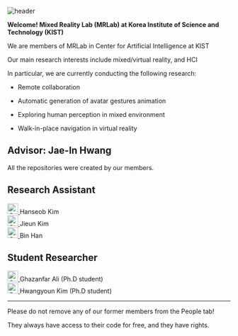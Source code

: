 

![header](https://capsule-render.vercel.app/api?type=waving&color=auto&height=300&section=header&text=KIST%20MRLAB&fontSize=90)

**Welcome! 
Mixed Reality Lab (MRLab) at Korea Institute of Science and Technology (KIST)**


We are members of MRLab in Center for Artificial Intelligence at KIST



Our main research interests include mixed/virtual reality, and HCI



In particular, we are currently conducting the following research:

* Remote collaboration

* Automatic generation of avatar gestures animation 

* Exploring human perception in mixed environment

* Walk-in-place navigation in virtual reality


## Advisor: Jae-In Hwang


All the repositories were created by our members.

## Research Assistant 
<a href="https://github.com/khseob0715" class="" data-hovercard-type="user" data-hovercard-url="/users/khseob0715/hovercard" data-octo-click="hovercard-link-click" data-octo-dimensions="link_type:self">
        <img src="https://avatars.githubusercontent.com/u/22340876?s=64&amp;v=4" alt="@khseob0715" size="24" height="24" width="24" data-view-component="true" class="avatar circle"> 
      </a> Hanseob Kim  
</br>     
      
<a href="https://github.com/gdms2" class="" data-hovercard-type="user" data-hovercard-url="/users/gdms2/hovercard" data-octo-click="hovercard-link-click" data-octo-dimensions="link_type:self">
        <img src="https://avatars.githubusercontent.com/u/22394339?s=64&amp;v=4" alt="@gdms2" size="24" height="24" width="24" data-view-component="true" class="avatar circle">
      </a> Jieun Kim 
</br>     

<a href="https://github.com/hanbin07" class="" data-hovercard-type="user" data-hovercard-url="/users/hanbin07/hovercard" data-octo-click="hovercard-link-click" data-octo-dimensions="link_type:self">
        <img src="https://avatars.githubusercontent.com/u/31065548?s=64&amp;v=4" alt="@hanbin07" size="24" height="24" width="24" data-view-component="true" class="avatar circle">
      </a> Bin Han 

## Student Researcher
<a href="https://github.com/ghazanPK" class="" data-hovercard-type="user" data-hovercard-url="/users/ghazanPK/hovercard" data-octo-click="hovercard-link-click" data-octo-dimensions="link_type:self">
        <img src="https://avatars.githubusercontent.com/u/38058692?s=64&amp;v=4" alt="@ghazanPK" size="24" height="24" width="24" data-view-component="true" class="avatar circle">
      </a> Ghazanfar Ali (Ph.D student) 
</br>     
<a href="https://github.com/daqjjang" class="" data-hovercard-type="user" data-hovercard-url="/users/daqjjang/hovercard" data-octo-click="hovercard-link-click" data-octo-dimensions="link_type:self">
        <img src="https://avatars.githubusercontent.com/u/12400318?s=64&amp;v=4" alt="@daqjjang" size="24" height="24" width="24" data-view-component="true" class="avatar circle">
      </a> Hwangyoun Kim (Ph.D student) 


-------------
Please do not remove any of our former members from the People tab! 

They always have access to their code for free, and they have rights.
